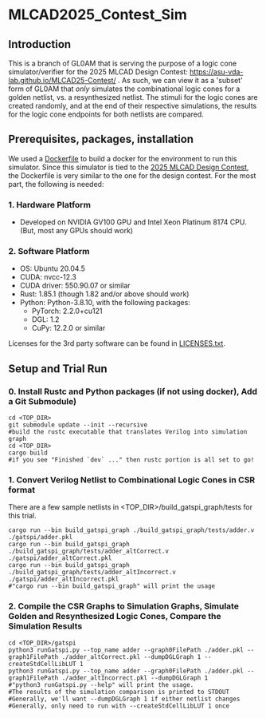 # MLCAD2025_Contest_Sim

## Introduction

This is a branch of GL0AM that is serving the purpose of a logic cone simulator/verifier for the 2025 MLCAD Design Contest: https://asu-vda-lab.github.io/MLCAD25-Contest/ . As such, we can view it as a 'subset' form of GL0AM that _only_ simulates the combinational logic cones for a golden netlist, vs. a resynthesized netlist. The stimuli for the logic cones are created randomly, and at the end of their respective simulations, the results for the logic cone endpoints for both netlists are compared. 

## Prerequisites, packages, installation

We used a [Dockerfile](Dockerfile) to build a docker for the environment to run this simulator. Since this simulator is tied to the [2025 MLCAD Design Contest](https://asu-vda-lab.github.io/MLCAD25-Contest/), the Dockerfile is very similar to the one for the design contest. For the most part, the following is needed:

### 1. Hardware Platform
  * Developed on NVIDIA GV100 GPU and Intel Xeon Platinum 8174 CPU. (But, most any GPUs should work)

### 2. Software Platform
  * OS: Ubuntu 20.04.5
  * CUDA: nvcc-12.3
  * CUDA driver: 550.90.07 or similar
  * Rust: 1.85.1 (though 1.82 and/or above should work)
  * Python: Python-3.8.10, with the following packages:
    * PyTorch: 2.2.0+cu121
    * DGL: 1.2
    * CuPy: 12.2.0 or similar
  
Licenses for the 3rd party software can be found in [LICENSES.txt](LICENSES.txt).

## Setup and Trial Run
### 0. Install Rustc and Python packages (if not using docker), Add a Git Submodule)
```
cd <TOP_DIR>
git submodule update --init --recursive
#build the rustc executable that translates Verilog into simulation graph
cd <TOP_DIR>
cargo build
#if you see "Finished `dev` ..." then rustc portion is all set to go!
```

### 1. Convert Verilog Netlist to Combinational Logic Cones in CSR format
There are a few sample netlists in <TOP_DIR>/build_gatspi_graph/tests for this trial.
```
cargo run --bin build_gatspi_graph ./build_gatspi_graph/tests/adder.v ./gatspi/adder.pkl
cargo run --bin build_gatspi_graph ./build_gatspi_graph/tests/adder_altCorrect.v ./gatspi/adder_altCorrect.pkl
cargo run --bin build_gatspi_graph ./build_gatspi_graph/tests/adder_altIncorrect.v ./gatspi/adder_altIncorrect.pkl
#"cargo run --bin build_gatspi_graph" will print the usage
```
### 2. Compile the CSR Graphs to Simulation Graphs, Simulate Golden and Resynthesized Logic Cones, Compare the Simulation Results
```
cd <TOP_DIR>/gatspi
python3 runGatspi.py --top_name adder --graph0FilePath ./adder.pkl --graph1FilePath ./adder_altCorrect.pkl --dumpDGLGraph 1 --createStdCellLibLUT 1
python3 runGatspi.py --top_name adder --graph0FilePath ./adder.pkl --graph1FilePath ./adder_altIncorrect.pkl --dumpDGLGraph 1
#"python3 runGatspi.py --help" will print the usage.
#The results of the simulation comparison is printed to STDOUT
#Generally, we'll want --dumpDGLGraph 1 if either netlist changes
#Generally, only need to run with --createStdCellLibLUT 1 once
```
